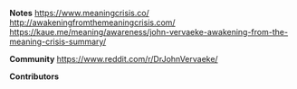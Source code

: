 
**Notes**
https://www.meaningcrisis.co/
http://awakeningfromthemeaningcrisis.com/
https://kaue.me/meaning/awareness/john-vervaeke-awakening-from-the-meaning-crisis-summary/

**Community**
https://www.reddit.com/r/DrJohnVervaeke/

**Contributors**
